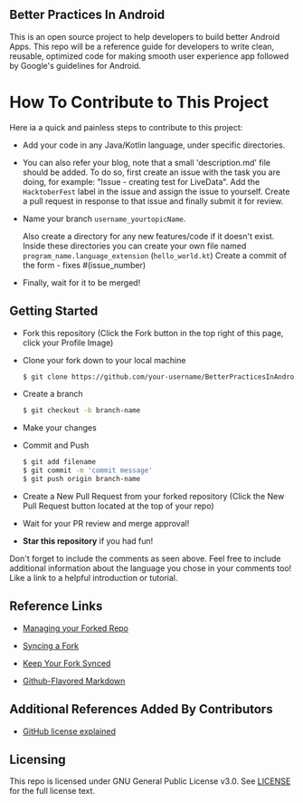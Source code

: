 ## Better Practices In Android
This is an open source project to help developers to build better Android Apps. This repo will be a reference guide  for developers to write
clean, reusable, optimized code for making smooth user experience app followed by Google's guidelines for Android.
# How To Contribute to This Project
Here ia a quick and painless steps to contribute to this project:

* Add your code in any Java/Kotlin language, under specific directories.
* You can also refer your blog, note that a small 'description.md' file should be added.
To do so, first create an issue with the task you are doing, for example: "Issue - creating test for LiveData". 
Add the `HacktoberFest` label in the issue and assign the issue to yourself. Create a pull request in response
to that issue and finally submit it for review.

* Name your branch `username_yourtopicName`.

	Also create a directory for any new features/code if it doesn't exist.
	Inside these directories you can create your own file named `program_name.language_extension` (`hello_world.kt`)
	Create a commit of the form - fixes #(issue_number)

* Finally, wait for it to be merged!

## Getting Started
* Fork this repository (Click the Fork button in the top right of this page, click your Profile Image)
* Clone your fork down to your local machine

  ```sh
  $ git clone https://github.com/your-username/BetterPracticesInAndroid.git
  ```

* Create a branch

  ```sh
  $ git checkout -b branch-name
  ```

* Make your changes
* Commit and Push

  ```sh
  $ git add filename 
  $ git commit -m 'commit message'
  $ git push origin branch-name
  ```

* Create a New Pull Request from your forked repository (Click the New Pull Request button located at the top of your repo)
* Wait for your PR review and merge approval!
* __Star this repository__ if you had fun!



Don't forget to include the comments as seen above. Feel free to include additional information about the language you chose in your comments too! Like a link to a helpful introduction or tutorial.

## Reference Links

* [Managing your Forked Repo](https://help.github.com/articles/fork-a-repo/)

* [Syncing a Fork](https://help.github.com/articles/syncing-a-fork/)

* [Keep Your Fork Synced](https://gist.github.com/CristinaSolana/1885435)

* [Github-Flavored Markdown](https://guides.github.com/features/mastering-markdown/)

## Additional References Added By Contributors

* [GitHub license explained](https://choosealicense.com)

## Licensing

This repo is licensed under GNU General Public License v3.0. See [LICENSE](https://github.com/Jnerdva/BetterPracticesInAndroid/blob/master/LICENSE) for the full license text.
